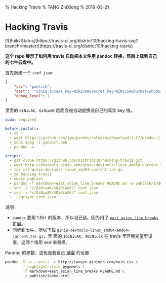 % Hacking Travis
% TANG ZhiXiong
% 2016-03-21

Hacking Travis
==============

<div class="tzx-fright">
[![Build Status](https://travis-ci.org/district10/hacking-travis.svg?branch=master)](https://travis-ci.org/district10/hacking-travis)
</div>

**这个 repo 展示了如何用 travis 自动把本文件用 pandoc 转换，然后上载到自己的七牛云盘中。**

首先新建一个 `conf.json`:

```json
{
    "src": "publish",
    "dest":  "qiniu:access_key=QiNiuAK&secret_key=QiNiuSK&bucket=whudoc&key_prefix=travis/",
    "debug_level": 1
}
```

里面的 `QiNiuAK`，`QiNiuSK` 后面会被自动提换成自己的真实 key 值。

```yml
sudo: required

before_install:
  - cd ~
  - wget https://github.com/jgm/pandoc/releases/download/1.17/pandoc-1.17-1-amd64.deb
  - sudo dpkg -i pandoc*.deb
  - pandoc -v

script:
  - git clone https://github.com/district10/hacking-travis.git
  - wget http://devtools.qiniu.com/qiniu-devtools-linux_amd64-current.tar.gz
  - tar xfz qiniu-devtools-linux_amd64-current.tar.gz
  - cd hacking-travis
  - mkdir publish
  - pandoc -f markdown+east_asian_line_breaks README.md -o publish/index.html
  - sed -i "s/QiNiuAK/$QiNiuAK/" conf.json
  - sed -i "s/QiNiuSK/$QiNiuSK/" conf.json
  - ../qrsync conf.json
```

说明：

  - `pandoc` 要用 1.16+ 的版本，所以自己装。因为用了 [`east_asian_line_breaks`
    扩展](https://github.com/jgm/pandoc/issues/2586)。
  - 同步到七牛，所以下载 `qiniu-devtools-linux_amd64-amd64-current.tar.gz`，里
    面的 `$QiNiuAK`，`$QiNiuSK` 在 travis 里环境变量里设置，这两个值用 sed 来替换。

Pandoc 的参数，这也是我自己 [博客](http://tangzx.qiniudn.com) 的设置

```bash
pandoc -S -s --ascii -c http://tangzx.qiniudn.com/main.css \
        --highlight-style pygments \
        -f markdown+east_asian_line_breaks README.md \
        -o publish/index.html
```
